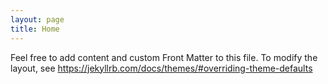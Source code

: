 ```yaml
---
layout: page
title: Home
---
```

Feel free to add content and custom Front Matter to this file.
To modify the layout, see https://jekyllrb.com/docs/themes/#overriding-theme-defaults

